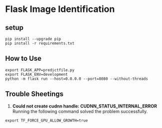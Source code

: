 # Flask Image Identification

## setup

```#bin/bash
pip install --upgrade pip
pip install -r requirements.txt
```

## How to Use

```#bin/bash
export FLASK_APP=predictfile.py
export FLASK_ENV=development
python -m flask run --host=0.0.0.0 --port=8080 --without-threads
```

## Trouble Sheetings

1. **Could not create cudnn handle: CUDNN_STATUS_INTERNAL_ERROR**<br>
Running the following command solved the problem successfully.

```#bin/bash
export TF_FORCE_GPU_ALLOW_GROWTH=true
```
